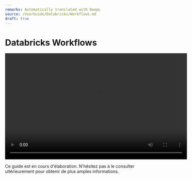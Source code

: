 ```yaml
---
remarks: Automatically translated with DeepL
source: /UserGuide/Databricks/Workflows.md
draft: true
---
```


# Databricks Workflows

<video width="600" height="350" controls>
    <source src="/api/media/workflows.mp4" type="video/mp4">
    Votre navigateur ne prend pas en charge la balise vidéo.
</video>

Ce guide est en cours d'élaboration. N'hésitez pas à le consulter ultérieurement pour obtenir de plus amples informations.
